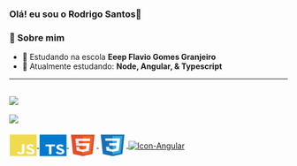 ### Olá! eu sou o Rodrigo Santos👋

 <h3> 👀 Sobre mim </h3>

- 📖 Estudando na escola **Eeep Flavio Gomes Granjeiro**
- 🔭 Atualmente estudando:  **Node, Angular, & Typescript**

---

 <div>
  <a href="https://github.com/Rodrigo-Santos-Farias">
   
  <br>
   <img height="180em" src="https://github-readme-stats.vercel.app/api?username=Rodrigo-Santos-Farias&show_icons=true&theme=dracula&include_all_commits=true&count_private=true"/>
  </br> <p>                </p>
  <img height="180em" src="https://github-readme-stats.vercel.app/api/top-langs/?username=Rodrigo-Santos-Farias&layout=compact&langs_count=7&theme=dracula"/>
</div>
 
 
 <div style="display: inline_block"><br>
  <img align="center" alt="Icon-Js" height="40" width="50" src="https://raw.githubusercontent.com/devicons/devicon/master/icons/javascript/javascript-plain.svg">
  <img align="center" alt="Icon-Ts" height="40" width="50" src="https://raw.githubusercontent.com/devicons/devicon/master/icons/typescript/typescript-plain.svg">
  <img align="center" alt="Icon-HTML" height="40" width="50" src="https://raw.githubusercontent.com/devicons/devicon/master/icons/html5/html5-original.svg">
  <img align="center" alt="Icon-CSS" height="40" width="50" src="https://raw.githubusercontent.com/devicons/devicon/master/icons/css3/css3-original.svg">
  <img align="center" alt="Icon-Angular" height="40" width="50" src="https://cdn.jsdelivr.net/gh/devicons/devicon/icons/angularjs/angularjs-plain.svg">
</div>
  
